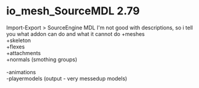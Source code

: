 # io_mesh_SourceMDL 2.79
Import-Export > SourceEngine MDL
I'm not good with descriptions, so i tell you what addon can do and what it cannot do
  +meshes<br />
  +skeleton<br />
  +flexes<br />
  +attachments<br />
  +normals (smothing groups)<br />
  <br />
  -animations<br />
  -playermodels (output - very messedup models)<br />
